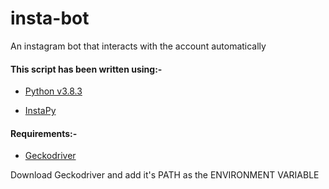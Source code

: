 # insta-bot
An instagram bot that interacts with the account automatically

#### This script has been written using:-

* [Python v3.8.3](https://www.python.org/downloads/)

* [InstaPy](https://github.com/timgrossmann/InstaPy)

#### Requirements:-

* [Geckodriver](https://github.com/mozilla/geckodriver/releases/tag/v0.26.0)

Download Geckodriver and add it's PATH as the ENVIRONMENT VARIABLE

